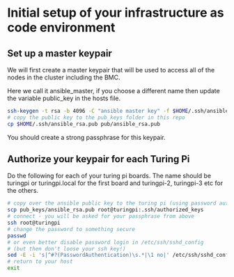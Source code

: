 # Initial setup of your infrastructure as code environment

## Set up a master keypair

We will first create a master keypair that will be used to access all of the nodes in the cluster including the BMC.

Here we call it ansible_master, if you choose a different name then update the variable public_key in the hosts file.
```bash
ssh-keygen -t rsa -b 4096 -C "ansible master key" -f $HOME/.ssh/ansible_rsa
# copy the public key to the pub_keys folder in this repo
cp $HOME/.ssh/ansible_rsa.pub pub/ansible_rsa.pub
```

You should create a strong passphrase for this keypair.

## Authorize your keypair for each Turing Pi

Do the following for each of your turing pi boards. The name should be turingpi or turingpi.local for the first board and turingpi-2, turingpi-3 etc for the others.

```bash
# copy over the ansible public key to the turing pi (using password authentication)
scp pub_keys/ansible_rsa.pub root@turingpi:.ssh/authorized_keys
# connect - you will be asked for your passphrase from above
ssh root@turingpi
# change the password to something secure
passwd
# or even better disable password login in /etc/ssh/sshd_config
# (but then don't loose your ssh key!)
sed -E -i 's|^#?(PasswordAuthentication)\s.*|\1 no|' /etc/ssh/sshd_config
# return to your host
exit
```

